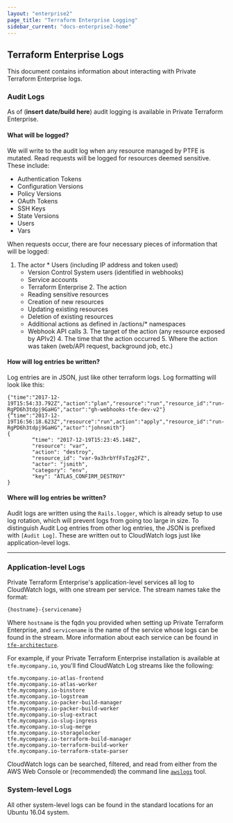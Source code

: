 ```yaml
---
layout: "enterprise2"
page_title: "Terraform Enterprise Logging"
sidebar_current: "docs-enterprise2-home"
---
```


## Terraform Enterprise Logs

This document contains information about interacting with Private Terraform Enterprise logs.

### Audit Logs

As of (**insert date/build here**) audit logging is available in Private Terraform Enterprise. 

#### What will be logged?

We will write to the audit log when any resource managed by PTFE is mutated. Read requests will be logged for resources deemed sensitive. These include:

  * Authentication Tokens
  * Configuration Versions
  * Policy Versions
  * OAuth Tokens
  * SSH Keys
  * State Versions
  * Users
  * Vars


When requests occur, there are four necessary pieces of information that will be logged:

  1. The actor
    * Users (including IP address and token used)
		* Version Control System users (identified in webhooks)
		* Service accounts
		* Terraform Enterprise
	2. The action
		* Reading sensitive resources
		* Creation of new resources
		* Updating existing resources
		* Deletion of existing resources
		* Additional actions as defined in /actions/* namespaces
		* Webhook API calls
	3. The target of the action (any resource exposed by APIv2)
	4. The time that the action occurred
	5. Where the action was taken (web/API request, background job, etc.)

#### How will log entries be written?

Log entries are in JSON, just like other terraform logs. Log formatting will look like this: 

```
{"time":"2017-12-19T15:54:33.792Z","action":"plan","resource":"run","resource_id":"run-RgPD6h3tdpj9GaHG","actor":"gh-webhooks-tfe-dev-v2"}
{“time":"2017-12-19T16:56:18.623Z","resource":"run",action":"apply","resource_id":"run-RgPD6h3tdpj9GaHG","actor":"johnsmith"}
{
		“time": "2017-12-19T15:23:45.148Z",
		"resource": "var",
		"action": "destroy",
		"resource_id": "var-9a3hrbYfFsTzg2FZ",
		"actor": "jsmith",
		"category": "env",
		"key": "ATLAS_CONFIRM_DESTROY"
}
```

#### Where will log entries be written?

Audit logs are written using the `Rails.logger`, which is already setup to use log rotation, which will prevent logs from going too large in size. To distinguish Audit Log entries from other log entries, the JSON is prefixed with `[Audit Log]`. These are written out to CloudWatch logs just like application-level logs.

---

### Application-level Logs

Private Terraform Enterprise's application-level services all log to CloudWatch logs, with one stream per service. The stream names take the format:

```
{hostname}-{servicename}
```

Where `hostname` is the fqdn you provided when setting up Private Terraform Enterprise, and `servicename` is the name of the service whose logs can be found in the stream. More information about each service can be found in [`tfe-architecture`](#private-terraform-enterprise-architecture).

For example, if your Private Terraform Enterprise installation is available at `tfe.mycompany.io`, you'll find CloudWatch Log streams like the following:

```
tfe.mycompany.io-atlas-frontend
tfe.mycompany.io-atlas-worker
tfe.mycompany.io-binstore
tfe.mycompany.io-logstream
tfe.mycompany.io-packer-build-manager
tfe.mycompany.io-packer-build-worker
tfe.mycompany.io-slug-extract
tfe.mycompany.io-slug-ingress
tfe.mycompany.io-slug-merge
tfe.mycompany.io-storagelocker
tfe.mycompany.io-terraform-build-manager
tfe.mycompany.io-terraform-build-worker
tfe.mycompany.io-terraform-state-parser
```

CloudWatch logs can be searched, filtered, and read from either from the AWS Web Console or (recommended) the command line [`awslogs`](https://github.com/jorgebastida/awslogs) tool.

### System-level Logs

All other system-level logs can be found in the standard locations for an Ubuntu 16.04 system.
